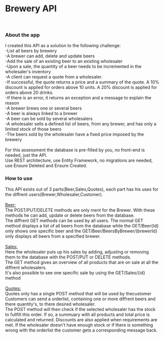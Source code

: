 <h1> Brewery API </h1>
<br>
<h3> About the app </h3>
I created this API as a solution to the following challenge:<br>
-List all beers by brewery<br>
-A brewer can add, delete and update beers<br>
-Add the sale of an existing beer to an existing wholesaler<br>
-Upon a sale, the quantity of a beer needs to be incremented in the wholesaler's inventory<br>
-A client can request a quote from a wholesaler.<br>
-If successful, the quote returns a price and a summary of the quote. A 10% discount is applied for orders above 10 units. A 20% discount is applied for orders above 20 drinks.<br>
-If there is an error, it returns an exception and a message to explain the reason<br>
-A brewer brews one or several beers<br>
-A beer is always linked to a brewer<br>
-A beer can be sold by several wholesalers<br>
-A wholesaler sells a defined list of beers, from any brewer, and has only a limited stock of those beers<br>
-The beers sold by the wholesaler have a fixed price imposed by the brewery<br>
<br>
For this assessment the database is pre-filled by you, no front-end is needed, just the API.<br>
Use REST architecture, use Entity Framework, no migrations are needed, use Ensure Deleted and Ensure Created.<br>
<h3>How to use</h3>
This API exists out of 3 parts(Beer,Sales,Quotes), each part has his uses for the diffrent users(Brewer,Wholesaler,Customer).<br><br>
<ins>Beer:</ins><br>
The POST/PUT/DELETE methods are only ment for the Brewer. With these methods he can add, update or delete beers from the database.<br>
The diffrent GET methods can be used by all users. The normal GET method displays a list of all beers from the database while the GET/Beer{Id} only shows one specific beer and the GET/Beer/BeersByBrewer/{brewerId} only displays all beers from a specified brewer.<br><br>
<ins>Sales:</ins><br>
Here the wholesaler puts up his sales by adding, adjusting or removing them to the database with the POST/PUT or DELETE methods.<br>
The GET method gives an overview of all products that are on sale at all the diffrent wholesalers.<br>
It's also possible to see one specific sale by using the GET/Sales/{id} method<br><br>
<ins>Quotes:</ins><br>
Quotes only has a single POST method that will be used by thecustomer<br>
Customers can send a orderlist, containing one or more diffrent beers and there quantity's, to there desired wholesaler.<br>
The POST method will then check if the selected wholesaler has the stock to fullfill this order. If so, a summuary with all products and total price is calculated and returned. Discounts are also applied when requirements are met. If the wholesaler doesn't have enough stock or if there is something wrong with the orderlist the customer gets a corresponding message back.<br>
